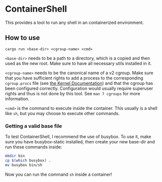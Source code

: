 # ContainerShell

This provides a tool to run any shell in an containerized environment.

## How to use

`cargo run <base-dir> <cgroup-name> <cmd>`

`<base-dir>` needs to be a path to a directory, which is a copied and then used as the new root. Make sure to have all necessary utils installed in it.

`<cgroup-name>` needs to be the canonical name of a v2 cgroup. Make sure that you have sufficient rights to add a process to the corresponding `cgroup.procs` file (see [the Kernel Documentation](https://www.kernel.org/doc/html/latest/admin-guide/cgroup-v2.html#delegation-containment)) and that the cgroup has been configured correctly. 
Configuration would usually require superuser rights and thus is not done by this tool. See `man 7 cgroups` for more information.

`<cmd>` is the command to execute inside the container. This usually is a shell like `sh`, but you may choose to execute other commands.

### Getting a valid base file

To test ContainerShell, I recommend the use of busybox. To use it, make sure you have busybox-static installed, then create your new base-dir and run these commands inside:

```bash
mkdir bin
cp $(which busybox) .
mv busybox bin/sh
```

Now you can run the command `sh` inside a container!
